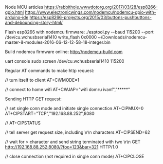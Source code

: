 Node MCU articles
https://rabbithole.wwwdotorg.org/2017/03/28/esp8266-gpio.html
https://www.electronicwings.com/nodemcu/nodemcu-gpio-with-arduino-ide
https://esp8266-projects.org/2015/03/buttons-pushbuttons-and-debouncing-story-html/

Flash esp8266 with nodemcu firmware:
./esptool.py --baud 115200 --port /dev/cu.wchusbserial1410 write_flash 0x0000 ~/Downloads/nodemcu-master-8-modules-2016-06-12-12-58-18-integer.bin

Build nodemcu firmware online:
http://nodemcu-build.com

uart console
sudo screen /dev/cu.wchusbserial1410 115200

Regular AT commands to make http request:

// turn itself to client
AT+CWMODE=1

// connect to home wifi
AT+CWJAP="wifi domru ivanf","*****"

Sending HTTP GET request:

// set single conn mode and initiate single connection
AT+CIPMUX=0
AT+CIPSTART="TCP","192.168.88.252",8080

//
AT+CIPSTATUS

// tell server get request size, including \r\n characters
AT+CIPSEND=62

// wait for > character and send string terminated with two \r\n
GET http://192.168.88.252:8080/?foo=123&bar=321 HTTP/1.0

// close connection (not required in single conn mode)
AT+CIPCLOSE
